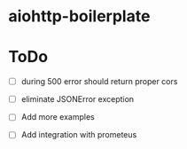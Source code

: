 # aiohttp-boilerplate

# ToDo
- [ ] during 500 error should return proper cors
- [ ] eliminate JSONError exception
- [ ] Add more examples
- [ ] Add integration with prometeus

